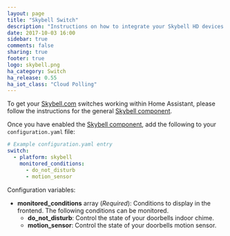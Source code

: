 ```yaml
---
layout: page
title: "Skybell Switch"
description: "Instructions on how to integrate your Skybell HD devices within Home Assistant."
date: 2017-10-03 16:00
sidebar: true
comments: false
sharing: true
footer: true
logo: skybell.png
ha_category: Switch
ha_release: 0.55
ha_iot_class: "Cloud Polling"
---
```


To get your [Skybell.com](https://skybell.com/) switches working within Home Assistant, please follow the instructions for the general [Skybell component](/components/skybell).

Once you have enabled the [Skybell component](/components/skybell), add the following to your `configuration.yaml` file:

```yaml
# Example configuration.yaml entry
switch:
  - platform: skybell
    monitored_conditions:
      - do_not_disturb
      - motion_sensor
```

Configuration variables:

- **monitored_conditions** array (*Required*): Conditions to display in the frontend. The following conditions can be monitored.
  - **do_not_disturb**: Control the state of your doorbells indoor chime.
  - **motion_sensor**: Control the state of your doorbells motion sensor.